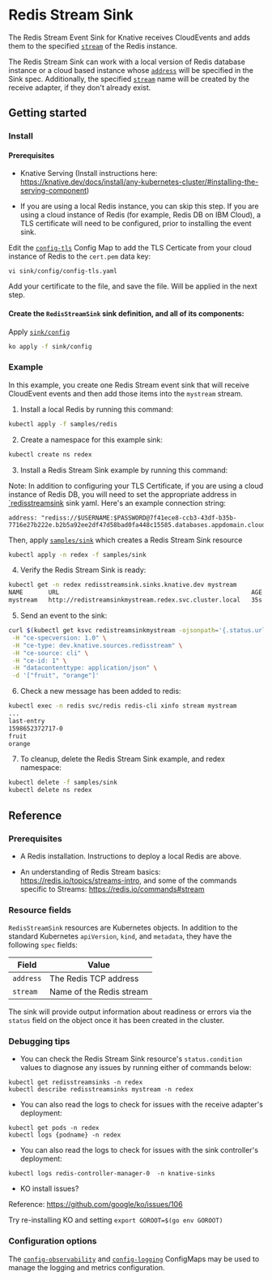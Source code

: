 # Redis Stream Sink

The Redis Stream Event Sink for Knative receives CloudEvents and adds
them to the specified [`stream`](config/300-redisstreamsink.yaml) of the Redis instance.

The Redis Stream Sink can work with a local version of Redis database instance or
a cloud based instance whose [`address`](config/300-redisstreamsink.yaml) will be
specified in the Sink spec. Additionally, the specified [`stream`](config/300-redisstreamsink.yaml) name will be created by the receive adapter, if they don't already exist.


## Getting started

### Install

#### Prerequisites

* Knative Serving (Install instructions here: https://knative.dev/docs/install/any-kubernetes-cluster/#installing-the-serving-component)

* If you are using a local Redis instance, you can skip this step. If you are
using a cloud instance of Redis (for example, Redis DB on IBM Cloud), a TLS
certificate will need to be configured, prior to installing the event sink.

Edit the [`config-tls`](config/config-tls.yaml) Config Map to add the TLS Certicate
from your cloud instance of Redis to the `cert.pem` data key:

```
vi sink/config/config-tls.yaml
```

Add your certificate to the file, and save the file. Will be applied in the next step.

#### Create the `RedisStreamSink` sink definition, and all of its components:

Apply [`sink/config`](../sink/config)

```sh
ko apply -f sink/config
```


### Example

In this example, you create one Redis Stream event sink that will receive CloudEvent events and then add those items into the `mystream` stream.

1. Install a local Redis by running this command:

```sh
kubectl apply -f samples/redis
```

2. Create a namespace for this example sink:

```sh
kubectl create ns redex
```

3. Install a Redis Stream Sink example by running this command:

Note: In addition to configuring your TLS Certificate, if you are using a cloud
instance of Redis DB, you will need to set the appropriate address in
[`redisstreamsink](../samples/sink/redisstreamsink.yaml) sink yaml.
Here's an example connection string:

```
address: "rediss://$USERNAME:$PASSWORD@7f41ece8-ccb3-43df-b35b-7716e27b222e.b2b5a92ee2df47d58bad0fa448c15585.databases.appdomain.cloud:32086"
```

Then, apply [`samples/sink`](../samples/sink) which creates a Redis Stream Sink resource

```sh
kubectl apply -n redex -f samples/sink
```

4. Verify the Redis Stream Sink is ready:

```sh
kubectl get -n redex redisstreamsink.sinks.knative.dev mystream
NAME       URL                                                     AGE   READY   REASON
mystream   http://redistreamsinkmystream.redex.svc.cluster.local   35s   True
```

5. Send an event to the sink:

```sh
curl $(kubectl get ksvc redistreamsinkmystream -ojsonpath='{.status.url}' -n redex) \
 -H "ce-specversion: 1.0" \
 -H "ce-type: dev.knative.sources.redisstream" \
 -H "ce-source: cli" \
 -H "ce-id: 1" \
 -H "datacontenttype: application/json" \
 -d '["fruit", "orange"]'
```

6. Check a new message has been added to redis:

```sh
kubectl exec -n redis svc/redis redis-cli xinfo stream mystream
...
last-entry
1598652372717-0
fruit
orange
```

7. To cleanup, delete the Redis Stream Sink example, and redex namespace:

```sh
kubectl delete -f samples/sink 
kubectl delete ns redex
```

## Reference

### Prerequisites

* A Redis installation. Instructions to deploy a local Redis are above. 

* An understanding of Redis Stream basics: https://redis.io/topics/streams-intro, and some of the commands specific to Streams: https://redis.io/commands#stream

### Resource fields

`RedisStreamSink` resources are Kubernetes objects. In addition to the standard Kubernetes
`apiVersion`, `kind`, and `metadata`, they have the following `spec` fields:

| Field       | Value       |
| ----------- | ----------- |
| `address`   | The Redis TCP address
| `stream`    | Name of the Redis stream

The sink will provide output information about readiness or errors via the
`status` field on the object once it has been created in the cluster.

### Debugging tips

* You can check the Redis Stream Sink resource's `status.condition` values to diagnose any issues by running either of commands below:

```
kubectl get redisstreamsinks -n redex
kubectl describe redisstreamsinks mystream -n redex
```

* You can also read the logs to check for issues with the receive adapter's deployment:

```
kubectl get pods -n redex
kubectl logs {podname} -n redex
```

* You can also read the logs to check for issues with the sink controller's
deployment:

```
kubectl logs redis-controller-manager-0  -n knative-sinks
```

* KO install issues? 

Reference: https://github.com/google/ko/issues/106

Try re-installing KO and setting `export GOROOT=$(go env GOROOT)`

### Configuration options

The [`config-observability`](config/config-observability.yaml) and [`config-logging`](config/config-logging.yaml)
ConfigMaps may be used to manage the logging and metrics configuration.
